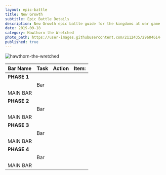 ```yaml
---
layout: epic-battle
title: New Growth
subtitle: Epic Battle Details
description: New Growth epic battle guide for the kingdoms at war game
date: 2019-09-18
category: Hawthorn the Wretched
photo_path: https://user-images.githubusercontent.com/2112435/29604614-4728f200-87a5-11e7-9739-68e51a340978.png
published: true
---
```

![hawthorn-the-wretched](https://user-images.githubusercontent.com/2112435/29604614-4728f200-87a5-11e7-9739-68e51a340978.png)


| Bar Name | Task | Action | Item: |
| --- | --- | --- | --- |
| __PHASE 1__ | | | |
| | Bar | | |
| MAIN BAR | | | |
| __PHASE 2__ | | | |
| | Bar | | |
| MAIN BAR | | | |
| __PHASE 3__ | | | |
| | Bar | | |
| MAIN BAR | | | |
| __PHASE 4__ | | | |
| | Bar | | |
| MAIN BAR | | | |
